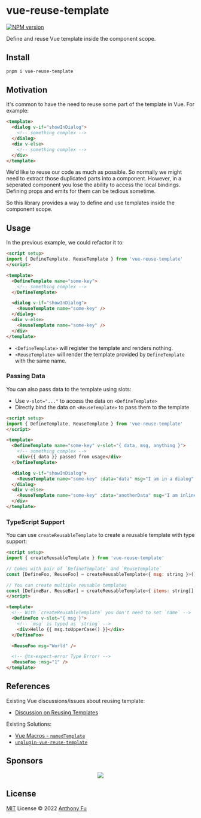 # vue-reuse-template

[![NPM version](https://img.shields.io/npm/v/vue-reuse-template?color=a1b858&label=)](https://www.npmjs.com/package/vue-reuse-template)

Define and reuse Vue template inside the component scope.

## Install

```bash
pnpm i vue-reuse-template
```

## Motivation

It's common to have the need to reuse some part of the template in Vue. For example:

```html
<template>
  <dialog v-if="showInDialog">
    <!-- something complex -->
  </dialog>
  <div v-else>
    <!-- something complex -->
  </div>
</template>
```

We'd like to reuse our code as much as possible. So normally we might need to extract those duplicated parts into a component. However, in a seperated component you lose the ability to access the local bindings. Defining props and emits for them can be tedious sometime.

So this library provides a way to define and use templates inside the component scope.

## Usage

In the previous example, we could refactor it to:

```html
<script setup>
import { DefineTemplate, ReuseTemplate } from 'vue-reuse-template'
</script>

<template>
  <DefineTemplate name="some-key">
    <!-- something complex -->
  </DefineTemplate>

  <dialog v-if="showInDialog">
    <ReuseTemplate name="some-key" />
  </dialog>
  <div v-else>
    <ReuseTemplate name="some-key" />
  </div>
</template>
```

- `<DefineTemplate>` will register the template and renders nothing.
- `<ReuseTemplate>` will render the template provided by `DefineTemplate` with the same name.

### Passing Data

You can also pass data to the template using slots:

- Use `v-slot="..."` to access the data on `<DefineTemplate>`
- Directly bind the data on `<ReuseTemplate>` to pass them to the template

```html
<script setup>
import { DefineTemplate, ReuseTemplate } from 'vue-reuse-template'
</script>

<template>
  <DefineTemplate name="some-key" v-slot="{ data, msg, anything }">
    <!-- something complex -->
    <div>{{ data }} passed from usage</div>
  </DefineTemplate>

  <dialog v-if="showInDialog">
    <ReuseTemplate name="some-key" :data="data" msg="I am in a dialog" />
  </dialog>
  <div v-else>
    <ReuseTemplate name="some-key" :data="anotherData" msg="I am inline!" />
  </div>
</template>
```

### TypeScript Support

You can use `createReusableTemplate` to create a reusable template with type support:

```html
<script setup>
import { createReusableTemplate } from 'vue-reuse-template'

// Comes with pair of `DefineTemplate` and `ReuseTemplate`
const [DefineFoo, ReuseFoo] = createReusableTemplate<{ msg: string }>()

// You can create multiple reusable templates
const [DefineBar, ReuseBar] = createReusableTemplate<{ items: string[] }>()
</script>

<template>
  <!-- With `createReusableTemplate` you don't need to set `name` -->
  <DefineFoo v-slot="{ msg }">
    <!-- `msg` is typed as `string` -->
    <div>Hello {{ msg.toUpperCase() }}</div>
  </DefineFoo>

  <ReuseFoo msg="World" />

  <!-- @ts-expect-error Type Error! -->
  <ReuseFoo :msg="1" />
</template>
```

## References

Existing Vue discussions/issues about reusing template:

- [Discussion on Reusing Templates](https://github.com/vuejs/core/discussions/6898)

Existing Solutions:

- [Vue Macros - `namedTemplate`](https://vue-macros.sxzz.moe/features/named-template.html)
- [`unplugin-vue-reuse-template`](https://github.com/liulinboyi/unplugin-vue-reuse-template)

## Sponsors

<p align="center">
  <a href="https://cdn.jsdelivr.net/gh/antfu/static/sponsors.svg">
    <img src='https://cdn.jsdelivr.net/gh/antfu/static/sponsors.svg'/>
  </a>
</p>

## License

[MIT](./LICENSE) License © 2022 [Anthony Fu](https://github.com/antfu)
